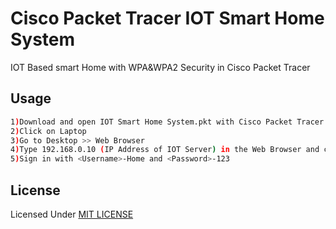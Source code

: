 # Cisco Packet Tracer IOT Smart Home System
IOT Based smart Home with WPA&WPA2 Security in Cisco Packet Tracer
## Usage
```bash
1)Download and open IOT Smart Home System.pkt with Cisco Packet Tracer
2)Click on Laptop
3)Go to Desktop >> Web Browser 
4)Type 192.168.0.10 (IP Address of IOT Server) in the Web Browser and click Go
5)Sign in with <Username>-Home and <Password>-123
```
## License
Licensed Under [MIT LICENSE](LICENSE)
